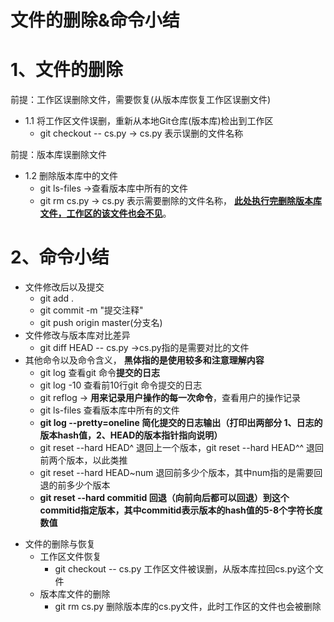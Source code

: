 # 文件的删除&命令小结

# 1、文件的删除

前提：工作区误删除文件，需要恢复(从版本库恢复工作区误删文件)

+ 1.1 将工作区文件误删，重新从本地Git仓库(版本库)检出到工作区 
  + git checkout -- cs.py     -> cs.py 表示误删的文件名称


前提：版本库误删除文件

+ 1.2 删除版本库中的文件
  + git ls-files  ->查看版本库中所有的文件
  + git rm cs.py   ->  cs.py 表示需要删除的文件名称， **<u>此处执行完删除版本库文件，工作区的该文件也会不见</u>**。

# 2、命令小结

- 文件修改后以及提交
  - git add .
  - git commit -m "提交注释"
  - git push origin master(分支名)
- 文件修改与版本库对比差异
  - git diff HEAD  -- cs.py      ->cs.py指的是需要对比的文件
- 其他命令以及命令含义， **黑体指的是使用较多和注意理解内容**
  - git log  查看git 命令**提交的日志**
  - git log -10 查看前10行git 命令提交的日志
  - git reflog    -> **用来记录用户操作的每一次命令**，查看用户的操作记录
  - git ls-files  查看版本库中所有的文件
  - **git log --pretty=oneline  简化提交的日志输出（打印出两部分 1、日志的版本hash值，2、HEAD的版本指针指向说明）**
  - git reset --hard HEAD^ 退回上一个版本，git reset --hard HEAD^^ 退回前两个版本，以此类推
  - git reset --hard HEAD~num   退回前多少个版本，其中num指的是需要回退的前多少个版本
  - **git reset --hard  commitid   回退（向前向后都可以回退）到这个commitid指定版本，其中commitid表示版本的hash值的5-8个字符长度数值**

+ 文件的删除与恢复
  + 工作区文件恢复
    + git checkout -- cs.py   工作区文件被误删，从版本库拉回cs.py这个文件
  + 版本库文件的删除
    + git rm cs.py  删除版本库的cs.py文件，此时工作区的文件也会被删除